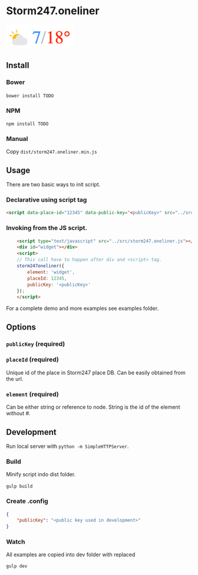 # Storm247.oneliner

![Screenshot of oneliner](images/screenshot.png)

## Install

### Bower
```bower install TODO```

### NPM
```npm install TODO```

### Manual

Copy `dist/storm247.oneliner.min.js`

## Usage

There are two basic ways to init script. 

### Declarative using script tag
```html
<script data-place-id="12345" data-public-key="<publicKey>" src="../src/storm247.oneliner.js" async type="text/javascript"></script>
```

### Invoking from the JS script.
```html
	<script type="text/javascript" src="../src/storm247.oneliner.js"></script>
	<div id="widget"></div>
	<script>
	// This call have to happen after div and <script> tag.
	storm247oneliner({
		element: 'widget',
		placeId: 12345,
		publicKey: '<publicKey>'
	});
	</script>
```
For a complete demo and more examples see examples folder.

## Options

### `publicKey` (required)

### `placeId` (required)
Unique id of the place in Storm247 place DB. Can be easily obtained from the url.

### `element` (required)
Can be either string or reference to node. String is the id of the element without #.

## Development

Run local server with `python -m SimpleHTTPServer`. 

### Build 

Minify script indo dist folder.

```gulp build```

### Create .config

```json
{
	"publicKey": "<public key used in development>"
}
```

### Watch

All examples are copied into dev folder with replaced <publicKey>

```
gulp dev
```